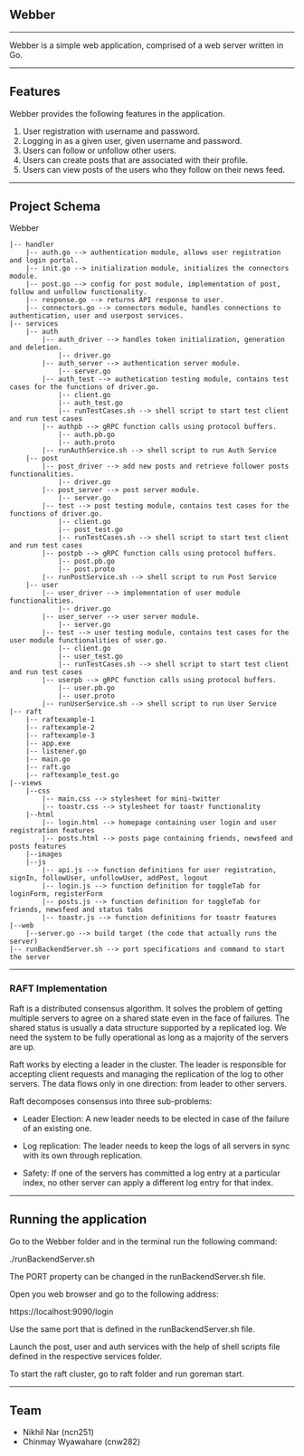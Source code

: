 ## Webber
---

Webber is a simple web application, comprised of a web server written in Go. 

---

## Features

Webber provides the following features in the application.

1. User registration with username and password.
2. Logging in as a given user, given username and password.
3. Users can follow or unfollow other users.
4. Users can create posts that are associated with their profile.
5. Users can view posts of the users who they follow on their news feed.

---

## Project Schema

Webber 

    |-- handler
    	|-- auth.go --> authentication module, allows user registration and login portal.
    	|-- init.go --> initialization module, initializes the connectors module.
    	|-- post.go --> config for post module, implementation of post, follow and unfollow functionality.
    	|-- response.go --> returns API response to user.
		|-- connectors.go --> connectors module, handles connections to authentication, user and userpost services.
    |-- services
		|-- auth
			|-- auth_driver --> handles token initialization, generation and deletion.
				|-- driver.go
			|-- auth_server --> authentication server module.
				|-- server.go
			|-- auth_test --> authetication testing module, contains test cases for the functions of driver.go.
				|-- client.go
				|-- auth_test.go
                |-- runTestCases.sh --> shell script to start test client and run test cases
			|-- authpb --> gRPC function calls using protocol buffers.
				|-- auth.pb.go
				|-- auth.proto
            |-- runAuthService.sh --> shell script to run Auth Service   
		|-- post
			|-- post_driver --> add new posts and retrieve follower posts functionalities. 
				|-- driver.go
			|-- post_server --> post server module.
				|-- server.go
			|-- test --> post testing module, contains test cases for the functions of driver.go.
				|-- client.go
				|-- post_test.go
                |-- runTestCases.sh --> shell script to start test client and run test cases	
			|-- postpb --> gRPC function calls using protocol buffers.
				|-- post.pb.go
				|-- post.proto
            |-- runPostService.sh --> shell script to run Post Service   
		|-- user
			|-- user_driver --> implementation of user module functionalities.
				|-- driver.go
			|-- user_server --> user server module.
				|-- server.go
			|-- test --> user testing module, contains test cases for the user module functionalities of user.go.
				|-- client.go
				|-- user_test.go
                |-- runTestCases.sh --> shell script to start test client and run test cases
			|-- userpb --> gRPC function calls using protocol buffers.
				|-- user.pb.go
				|-- user.proto
            |-- runUserService.sh --> shell script to run User Service
	|-- raft
		|-- raftexample-1
		|-- raftexample-2
		|-- raftexample-3
		|-- app.exe
		|-- listener.go
		|-- main.go
		|-- raft.go
		|-- raftexample_test.go
	|--views
		|--css
			|-- main.css --> stylesheet for mini-twitter
			|-- toastr.css --> stylesheet for toastr functionality
		|--html
			|-- login.html --> homepage containing user login and user registration features
			|-- posts.html --> posts page containing friends, newsfeed and posts features
		|--images
		|--js
			|-- api.js --> function definitions for user registration, signIn, followUser, unfollowUser, addPost, logout
			|-- login.js --> function definition for toggleTab for loginForm, registerForm
			|-- posts.js --> function definition for toggleTab for friends, newsfeed and status tabs
			|-- toastr.js --> function definitions for toastr features
	|--web
		|--server.go --> build target (the code that actually runs the server)
	|-- runBackendServer.sh --> port specifications and command to start the server

---

### RAFT Implementation

Raft is a distributed consensus algorithm. It solves the problem of getting multiple servers to agree on a shared state even in the face of failures. The shared status is usually a data structure supported by a replicated log. We need the system to be fully operational as long as a majority of the servers are up.

Raft works by electing a leader in the cluster. The leader is responsible for accepting client requests and managing the replication of the log to other servers. The data flows only in one direction: from leader to other servers.

Raft decomposes consensus into three sub-problems:

* Leader Election: 
	A new leader needs to be elected in case of the failure of an existing one.

* Log replication: 
	The leader needs to keep the logs of all servers in sync with its own through replication.

* Safety: 
	If one of the servers has committed a log entry at a particular index, no other server can apply a different log entry for that index.

---

## Running the application

Go to the Webber folder and in the terminal run the following command:

./runBackendServer.sh

The PORT property can be changed in the runBackendServer.sh file.

Open you web browser and go to the following address:

https://localhost:9090/login

Use the same port that is defined in the runBackendServer.sh file.

Launch the post, user and auth services with the help of shell scripts file defined in the respective services folder.

To start the raft cluster, go to raft folder and run goreman start.

---


## Team
* Nikhil Nar (ncn251)
* Chinmay Wyawahare (cnw282)
